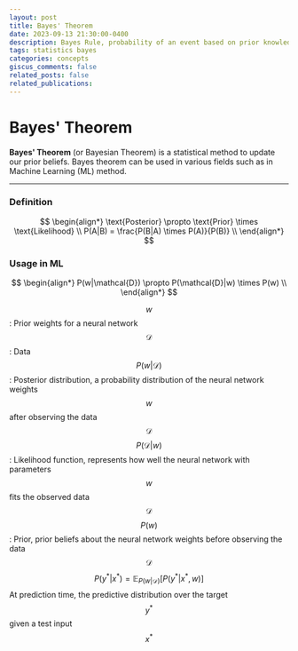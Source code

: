 ```yaml
---
layout: post
title: Bayes' Theorem
date: 2023-09-13 21:30:00-0400
description: Bayes Rule, probability of an event based on prior knowledge
tags: statistics bayes
categories: concepts
giscus_comments: false
related_posts: false
related_publications:
---
```


# Bayes' Theorem

**Bayes' Theorem** (or Bayesian Theorem) is a statistical method to update our prior beliefs.
Bayes theorem can be used in various fields such as in Machine Learning (ML) method.

---

### Definition

$$
\begin{align*}
    \text{Posterior} \propto \text{Prior} \times \text{Likelihood} \\
	P(A|B) = \frac{P(B|A) \times P(A)}{P(B)} \\
\end{align*}
$$

### Usage in ML

$$
\begin{align*}
    P(w|\mathcal{D}) \propto P(\mathcal{D}|w) \times P(w) \\
\end{align*}
$$

$$w$$: Prior weights for a neural network
$$\mathcal{D}$$: Data
$$P(w|\mathcal{D})$$: Posterior distribution, a probability distribution of the neural network weights $$w$$ after observing the data $$\mathcal{D}$$
$$P(\mathcal{D}|w)$$: Likelihood function, represents how well the neural network with parameters $$w$$ fits the observed data $$\mathcal{D}$$
$$P(w)$$: Prior, prior beliefs about the neural network weights before observing the data $$\mathcal{D}$$
$$P(y^*|x^*)=\mathbb{E}_{P(w|\mathcal{D})}[P(y^*|x^*, w)]$$ At prediction time, the predictive distribution over the target $$y^*$$ given a test input $$x^*$$
